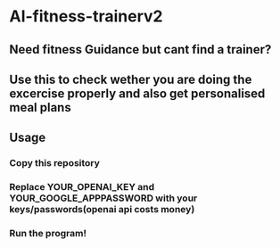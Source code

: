 # AI-fitness-trainerv2

## Need fitness Guidance but cant find a trainer?
## Use this to check wether you are doing the excercise properly and also get personalised meal plans

## Usage
### Copy this repository
### Replace YOUR_OPENAI_KEY and YOUR_GOOGLE_APPPASSWORD with your keys/passwords(openai api costs money)
### Run the program!


